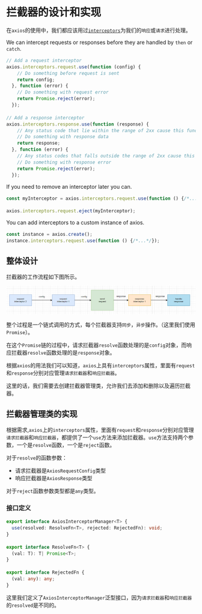 # 拦截器的设计和实现

在`axios`的使用中，我们都应该用过[`interceptors`](https://axios-http.com/zh/docs/interceptors)为我们的`响应`或`请求`进行处理。

We can intercept requests or responses before they are handled by `then` or `catch`.

```ts
// Add a request interceptor
axios.interceptors.request.use(function (config) {
    // Do something before request is sent
    return config;
  }, function (error) {
    // Do something with request error
    return Promise.reject(error);
  });

// Add a response interceptor
axios.interceptors.response.use(function (response) {
    // Any status code that lie within the range of 2xx cause this function to trigger
    // Do something with response data
    return response;
  }, function (error) {
    // Any status codes that falls outside the range of 2xx cause this function to trigger
    // Do something with response error
    return Promise.reject(error);
  });
```

If you need to remove an interceptor later you can.

```typescript
const myInterceptor = axios.interceptors.request.use(function () {/*...*/});

axios.interceptors.request.eject(myInterceptor);
```

You can add interceptors to a custom instance of axios.

```ts
const instance = axios.create();
instance.interceptors.request.use(function () {/*...*/});
```

## 整体设计

拦截器的工作流程如下图所示。

![image-20220204162806328](image-20220204162806328.png)

整个过程是一个链式调用的方式，每个拦截器支持`同步`，`异步`操作。（这里我们使用`Promise`）。

在这个`Promise`链的过程中，请求拦截器`resolve`函数处理的是`config`对象，而响应拦截器`resolve`函数处理的是`response`对象。

根据`axios`的用法我们可以知道，`axios`上具有`interceptors`属性，里面有`request`和`response`分别对应管理`请求拦截器`和`响应拦截器`。

这里的话，我们需要去创建拦截器管理类，允许我们去添加和删除以及遍历拦截器。

## 拦截器管理类的实现

根据需求,`axios`上的`interceptors`属性，里面有`request`和`response`分别对应管理`请求拦截器`和`响应拦截器`，都提供了一个`use`方法来添加拦截器。`use`方法支持两个参数，一个是`resolve`函数，一个是`reject`函数。

对于`resolve`的函数参数：
- 请求拦截器是`AxiosRequestConfig`类型
- 响应拦截器是`AxiosResponse`类型

对于`reject`函数参数类型都是`any`类型。

###  接口定义

```ts
export interface AxiosInterceptorManager<T> {
  use(resolved: ResolveFn<T>, rejected: RejectedFn): void;
}

export interface ResolveFn<T> {
  (val: T): T| Promise<T>;
}

export interface RejectedFn {
  (val: any): any;
}
```

这里我们定义了`AxiosInterceptorManager`泛型接口，因为`请求拦截器`和`响应拦截器`的`resolved`是不同的。

